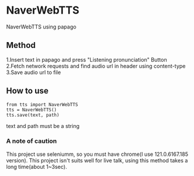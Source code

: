 # NaverWebTTS
NaverWebTTS using papago
## Method
1.Insert text in papago and press "Listening pronunciation" Button</br>
2.Fetch network requests and find audio url in header using content-type</br>
3.Save audio url to file

## How to use
```
from tts import NaverWebTTS
tts = NaverWebTTS()
tts.save(text, path)
```
text and path must be a string

### A note of caution
This project use seleniumm, so you must have chrome(I use 121.0.6167.185 version).
This project isn't suits well for live talk, using this method takes a long time(about 1~3sec).
